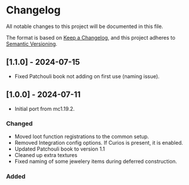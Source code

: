 # Changelog

All notable changes to this project will be documented in this file.

The format is based on [Keep a Changelog](https://keepachangelog.com/en/1.0.0/),
and this project adheres to [Semantic Versioning](https://semver.org/spec/v2.0.0.html).

## [1.1.0] - 2024-07-15

- Fixed Patchouli book not adding on first use (naming issue).

## [1.0.0] - 2024-07-11

- Initial port from mc1.19.2.

### Changed
- Moved loot function registrations to the common setup.
- Removed Integration config options. If Curios is present, it is enabled.
- Updated Patchouli book to version 1.1
- Cleaned up extra textures
- Fixed naming of some jewelery items during deferred construction.

### Added
